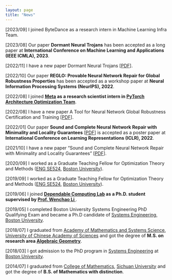 ```yaml
---
layout: page
title: "News"
---
```

[2023/09] I joined ByteDance as a research intern in Machine Learning Infra Team.

[2023/08] Our paper **Dormant Neural Trojans** has been accepted as a long paper at **International Conference on Machine Learning and Applications (IEEE ICMLA), 2023**.

[2022/11] I have a new paper Dormant Neural Trojans [<a href="https://arxiv.org/abs/2211.01808" target="_blank">PDF</a>].

[2022/10] Our paper **REGLO: Provable Neural Network Repair for Global Robustness Properties** has been accepted as a workshop paper at **Neural Information Processing Systems (NeurIPS), 2022**.

[2022/08] I joined **<a href="https://about.meta.com" target="_blank">Meta</a> as a research scientist intern in <a href="https://pytorch.org/docs/stable/quantization.html" target="_blank">PyTorch Architecture Optimization Team</a>**.

[2022/08] I have a new paper A Tool for Neural Network Global Robustness Certification and Training [<a href="https://arxiv.org/abs/2208.07289" target="_blank">PDF</a>].

[2022/01] Our paper **Sound and Complete Neural Network Repair with Minimality and Locality Guarantees** [<a href="https://arxiv.org/abs/2110.07682" target="_blank">PDF</a>] is accepted as a poster paper at **International Conference on Learning Representations (ICLR), 2022**.

[2021/10] I have a new paper “Sound and Complete Neural Network Repair with Minimality and Locality Guarantees” [<a href="https://arxiv.org/abs/2110.07682" target="_blank">PDF</a>].

[2020/09] I worked as a Graduate Teaching Fellow for Optimization Theory and Methods (<a href="https://www.bu.edu/academics/eng/courses/eng-se-524/" target="_blank">ENG SE524</a>, <a href="https://www.bu.edu" target="_blank">Boston University</a>).

[2019/09] I worked as a Graduate Teaching Fellow for Optimization Theory and Methods (<a href="https://www.bu.edu/academics/eng/courses/eng-se-524/" target="_blank">ENG SE524</a>, <a href="https://www.bu.edu" target="_blank">Boston University</a>).

[2019/06] I joined **<a href="https://sites.bu.edu/depend/" target="_blank">Dependable Computing Lab</a> as a Ph.D. student supervised by <a href="https://www.bu.edu/eng/profile/39799/" target="_blank"> Prof. Wenchao Li </a>**.

[2019/05] I completed Boston University Systems Engineering PhD Qualifying Exam and became a Ph.D candidate of <a href="https://www.bu.edu/eng/departments/se/" target="_blank">Systems Engineering</a>, <a href="https://www.bu.edu" target="_blank">Boston University</a>.

[2018/07] I graduated from <a href="http://english.amss.cas.cn" target="_blank">Academy of Mathematics and Systems Science</a>, <a href="https://english.ucas.ac.cn" target="_blank">University of Chinese Academy of Sciences</a> and got the degree of **M.S. on research area <a href="https://en.wikipedia.org/wiki/Algebraic_geometry" target="_blank">Algebraic Geometry</a>**.

[2018/03] I got admission to the PhD program in <a href="https://www.bu.edu/eng/departments/se/" target="_blank">Systems Engineering</a> at <a href="https://www.bu.edu" target="_blank">Boston University</a>.

[2014/07] I graduated from <a href="https://math.scu.edu.cn/English.htm" target="_blank">College of Mathematics</a>, <a href="https://en.scu.edu.cn" target="_blank">Sichuan University</a> and got the degree of **B.S. of Mathematics with distinction**.

